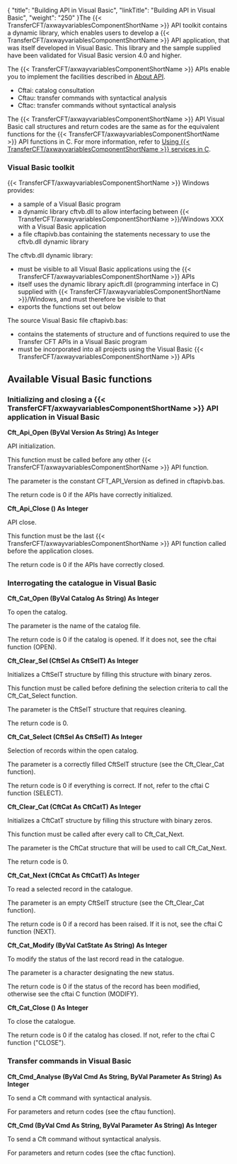 {
    "title": "Building  API in Visual Basic",
    "linkTitle": "Building API in Visual Basic",
    "weight": "250"
}The {{< TransferCFT/axwayvariablesComponentShortName  >}} API toolkit contains a dynamic library, which enables
users to develop a {{< TransferCFT/axwayvariablesComponentShortName  >}} API application, that was itself developed
in Visual Basic. This library and the sample supplied have been validated
for Visual Basic version 4.0 and higher.

The {{< TransferCFT/axwayvariablesComponentShortName  >}} APIs enable you to implement the facilities
described in [About API](../../../../about_this_document_zos/using_apis).

- Cftai:
    catalog consultation
- Cftau:
    transfer commands with syntactical analysis
- Cftac:
    transfer commands without syntactical analysis

The {{< TransferCFT/axwayvariablesComponentShortName  >}} API Visual Basic call structures and return
codes are the same as for the equivalent functions for the {{< TransferCFT/axwayvariablesComponentShortName  >}}
API functions in C. For more information, refer to [Using {{< TransferCFT/axwayvariablesComponentShortName  >}} services in C](../../../../about_this_document_ibmi/using_apis/using_cft_services_in_c).

### Visual Basic toolkit

{{< TransferCFT/axwayvariablesComponentShortName  >}} Windows provides:

- a sample of a Visual
    Basic program
- a dynamic library
    cftvb.dll to allow interfacing between {{< TransferCFT/axwayvariablesComponentShortName  >}}/Windows
    XXX with a Visual Basic application
- a file
    cftapivb.bas containing the statements necessary to use the cftvb.dll
    dynamic library

The cftvb.dll dynamic library:

- must be visible
    to all Visual Basic applications using the {{< TransferCFT/axwayvariablesComponentShortName  >}} APIs
- itself uses
    the dynamic library apicft.dll (programming interface in C) supplied
    with {{< TransferCFT/axwayvariablesComponentShortName  >}}/Windows, and must therefore be visible to that
- exports the
    functions set out below

The source Visual Basic file cftapivb.bas:

- contains the
    statements of structure and of functions required to use the Transfer
    CFT APIs in a Visual Basic program
- must be incorporated
    into all projects using the Visual Basic {{< TransferCFT/axwayvariablesComponentShortName  >}} APIs

Available Visual Basic functions
--------------------------------

### Initializing and closing a {{< TransferCFT/axwayvariablesComponentShortName  >}} API application in Visual Basic

****Cft_Api_Open (ByVal Version As String) As Integer****

API initialization.

This function must be called before any other {{< TransferCFT/axwayvariablesComponentShortName  >}} API function.

The parameter is the constant CFT_API_Version as defined in cftapivb.bas.

The return code is 0 if the APIs have correctly initialized.

****Cft_Api_Close () As Integer****

API close.

This function must be the last {{< TransferCFT/axwayvariablesComponentShortName  >}} API function called before
the application closes.

The return code is 0 if the APIs have correctly closed.

### Interrogating the catalogue in Visual Basic

****Cft_Cat_Open (ByVal Catalog As String) As Integer****

To open the catalog.

The parameter is the name of the catalog file.

The return code is 0 if the catalog is opened. If it does not, see
the cftai function (OPEN).

****Cft_Clear_Sel (CftSel As CftSelT) As Integer****

Initializes a CftSelT structure by filling this structure with binary
zeros.

This function must be called before defining the selection criteria
to call the Cft_Cat_Select function.

The parameter is the CftSelT structure that requires cleaning.

The return code is 0.

****Cft_Cat_Select (CftSel As CftSelT) As
Integer****

Selection of records within the open catalog.

The parameter is a correctly filled CftSelT structure (see the Cft_Clear_Cat
function).

The return code is 0 if everything is correct. If not, refer to the
cftai C function (SELECT).

****Cft_Clear_Cat (CftCat As CftCatT) As Integer****

Initializes a CftCatT structure by filling this structure with binary
zeros.

This function must be called after every call to Cft_Cat_Next.

The parameter is the CftCat structure that will be used to call Cft_Cat_Next.

The return code is 0.

****Cft_Cat_Next (CftCat As CftCatT) As Integer****

To read a selected record in the catalogue.

The parameter is an empty CftSelT structure (see the Cft_Clear_Cat function).

The return code is 0 if a record has been raised. If it is not, see
the cftai C function (NEXT).

****Cft_Cat_Modify (ByVal CatState As String)
As Integer****

To modify the status of the last record read in the catalogue.

The parameter is a character designating the new status.

The return code is 0 if the status of the record has been modified,
otherwise see the cftai C function (MODIFY).

****Cft_Cat_Close () As Integer****

To close the catalogue.

The return code is 0 if the catalog has closed. If not, refer to
the cftai C function ("CLOSE").

### Transfer commands in Visual Basic

****Cft_Cmd_Analyse (ByVal Cmd As String, ByVal Parameter As String) As
Integer****

To send a Cft command with syntactical analysis.

For parameters and return codes (see the cftau function).

****Cft_Cmd (ByVal Cmd As String, ByVal Parameter
As String) As Integer****

To send a Cft command without syntactical analysis.

For parameters and return codes (see the cftac function).
